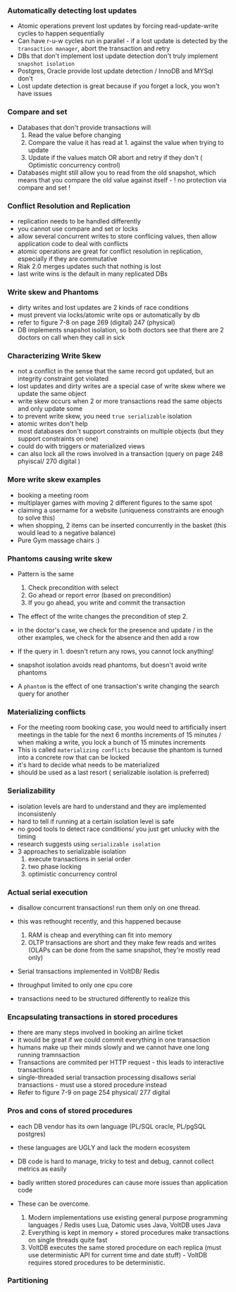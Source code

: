 ### Automatically detecting lost updates

- Atomic operations prevent lost updates by forcing read-update-write cycles to happen sequentially
- Can have r-u-w cycles run in parallel - if a lost update is detected by the `transaction manager`, abort the transaction and retry 
- DBs that don't implement lost update detection don't truly implement `snapshot isolation`
- Postgres, Oracle provide lost update detection / InnoDB and MYSql don't
- Lost update detection is great because if you forget a lock, you won't have issues

### Compare and set

- Databases that don't provide transactions will 
    1. Read the value before changing
    2. Compare the value it has read at 1. against the value when trying to update
    3. Update if the values match OR abort and retry if they don't ( Optimistic concurrency control)
- Databases might still allow you to read from the old snapshot, which means that you compare the old value against itself - ! no protection via compare and set !

### Conflict Resolution and Replication

- replication needs to be handled differently
- you cannot use compare and set or locks
- allow several concurrent writes to store conflicing values, then allow application code to deal with conflicts
- atomic operations are great for conflict resolution in replication, especially if they are commutative
- Riak 2.0 merges updates such that nothing is lost
- last write wins is the default in many replicated DBs

### Write skew and Phantoms

- dirty writes and lost updates are 2 kinds of race conditions
- must prevent via locks/atomic write ops or automatically by db
- refer to figure 7-8 on page 269 (digital) 247 (physical)
- DB implements snapshot isolation, so both doctors see that there are 2 doctors on call when they call in sick

### Characterizing Write Skew

- not a conflict in the sense that the same record got updated, but an integrity constraint got violated
- lost updates and dirty writes are a special case of write skew where we update the same object
- write skew occurs when 2 or more transactions read the same objects and only update some
- to prevent write skew, you need `true serializable` isolation
- atomic writes don't help
- most databases don't support constraints on multiple objects (but they support constraints on one)
- could do with triggers or materialized views
- can also lock all the rows involved in a transaction (query on page 248 phyiscal/ 270 digital )

### More write skew examples

- booking a meeting room
- multiplayer games with moving 2 different figures to the same spot
- claiming a username for a website (uniqueness constraints are enough to solve this)
- when shopping, 2 items can be inserted concurrently in the basket (this would lead to a negative balance)
- Pure Gym massage chairs :) 

### Phantoms causing write skew

- Pattern is the same
    1. Check precondition with select
    2. Go ahead or report error (based on precondition)
    3. If you go ahead, you write and commit the transaction

- The effect of the write changes the precondition of step 2.
- in the doctor's case, we check for the presence and update / in the other examples, we check for the absence and then add a row 
- If the query in 1. doesn't return any rows, you cannot lock anything!
- snapshot isolation avoids read phantoms, but doesn't avoid write phantoms
- A `phantom` is the effect of one transaction's write changing the search query for another


### Materializing conflicts

- For the meeting room booking case, you would need to artificially insert meetings in the table for the next 6 months increments of 15 minutes / when making a write, you lock a bunch of 15 minutes increments
- This is called `materializing conflicts` because the phantom is turned into a concrete row that can be locked
- it's hard to decide what needs to be materialized
- should be used as a last resort ( serializable isolation is preferred)

### Serializability

- isolation levels are hard to understand and they are implemented inconsistenly
- hard to tell if running at a certain isolation level is safe
- no good tools to detect race conditions/ you just get unlucky with the timing
- research suggests using `serializable isolation`
- 3 approaches to serializable isolation
    1. execute transactions in serial order
    2. two phase locking
    3. optimistic concurrency control

### Actual serial execution

- disallow concurrent transactions! run them only on one thread.
- this was rethought recently, and this happened because
    1. RAM is cheap and everything can fit into memory
    2. OLTP transactions are short and they make few reads and writes (OLAPs can be done from the same snapshot, they're mostly read only)

- Serial transactions implemented in VoltDB/ Redis
- throughput limited to only one cpu core
- transactions need to be structured differently to realize this

### Encapsulating transactions in stored procedures

- there are many steps involved in booking an airline ticket
- it would be great if we could commit everything in one transaction
- humans make up their minds slowly and we cannot have one long running tramnsaction
- Transactions are commited per HTTP request - this leads to interactive transactions
- single-threaded serial transaction processing disallows serial transactions - must use a stored procedure instead
- Refer to figure 7-9 on page 254 physical/ 277 digital

### Pros and cons of stored procedures

- each DB vendor has its own language (PL/SQL oracle, PL/pgSQL postgres)
- these languages are UGLY and lack the modern ecosystem
- DB code is hard to manage, tricky to test and debug, cannot collect metrics as easily
- badly written stored procedures can cause more issues than application code

- These can be overcome. 
    1. Modern implementations use existing general purpose programming languages / Redis uses Lua, Datomic uses Java, VoltDB uses Java
    2. Everything is kept in memory + stored procedures make transactions on single threads quite fast
    3. VoltDB executes the same stored procedure on each replica (must use deterministic API for current time and date stuff) - VoltDB requires stored procedures to be deterministic.

### Partitioning

